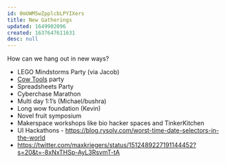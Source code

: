 ```yaml
---
id: 0mUWM5wZpplcbLPYIXers
title: New Gatherings
updated: 1649902096
created: 1637647611631
desc: null
---
```


How can we hang out in new ways?

- LEGO Mindstorms Party (via Jacob)
- [Cow Tools](https://en.m.wikipedia.org/wiki/Cow_Tools) party
- Spreadsheets Party
- Cyberchase Marathon
- Multi day 1:1’s (Michael/bushra)
- Long wow foundation (Kevin)
- Novel fruit symposium
- Makerspace workshops like bio hacker spaces and TinkerKitchen
- UI Hackathons - https://blog.rysolv.com/worst-time-date-selectors-in-the-world
- https://twitter.com/maxkriegers/status/1512489227191144452?s=20&t=-8xNxTHSp-AyL3RsvmT-tA
